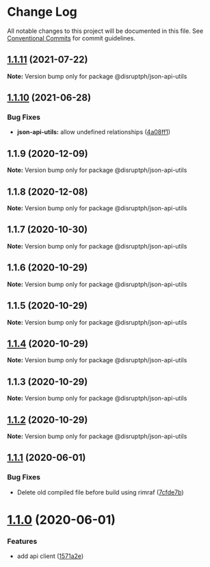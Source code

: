 # Change Log

All notable changes to this project will be documented in this file.
See [Conventional Commits](https://conventionalcommits.org) for commit guidelines.

## [1.1.11](https://github.com/disruptph/disruptjs/compare/@disruptph/json-api-utils@1.1.10...@disruptph/json-api-utils@1.1.11) (2021-07-22)

**Note:** Version bump only for package @disruptph/json-api-utils





## [1.1.10](https://github.com/disruptph/disruptjs/compare/@disruptph/json-api-utils@1.1.9...@disruptph/json-api-utils@1.1.10) (2021-06-28)


### Bug Fixes

* **json-api-utils:** allow undefined relationships ([4a08ff1](https://github.com/disruptph/disruptjs/commit/4a08ff149ea5799f975f29aa59b0337dd028c8c9))





## 1.1.9 (2020-12-09)

**Note:** Version bump only for package @disruptph/json-api-utils





## 1.1.8 (2020-12-08)

**Note:** Version bump only for package @disruptph/json-api-utils





## 1.1.7 (2020-10-30)

**Note:** Version bump only for package @disruptph/json-api-utils





## 1.1.6 (2020-10-29)

**Note:** Version bump only for package @disruptph/json-api-utils





## 1.1.5 (2020-10-29)

**Note:** Version bump only for package @disruptph/json-api-utils





## [1.1.4](https://github.com/disruptph/disruptjs/compare/@disruptph/json-api-utils@1.1.2...@disruptph/json-api-utils@1.1.4) (2020-10-29)

**Note:** Version bump only for package @disruptph/json-api-utils





## 1.1.3 (2020-10-29)

**Note:** Version bump only for package @disruptph/json-api-utils





## [1.1.2](https://github.com/disruptph/disruptjs/compare/@disruptph/json-api-utils@1.1.1...@disruptph/json-api-utils@1.1.2) (2020-10-29)

**Note:** Version bump only for package @disruptph/json-api-utils





## [1.1.1](https://github.com/disruptph/disruptjs/compare/@disruptph/json-api-utils@1.1.0...@disruptph/json-api-utils@1.1.1) (2020-06-01)


### Bug Fixes

* Delete old compiled file before build using rimraf ([7cfde7b](https://github.com/disruptph/disruptjs/commit/7cfde7b72c692a1746bcaa9b5adb1e8a13fec151))





# [1.1.0](https://github.com/disruptph/disruptjs/compare/@disruptph/json-api-utils@1.0.0...@disruptph/json-api-utils@1.1.0) (2020-06-01)


### Features

* add api client ([1571a2e](https://github.com/disruptph/disruptjs/commit/1571a2ee14f28f38c661e89bc632fd1c09eccb8b))
